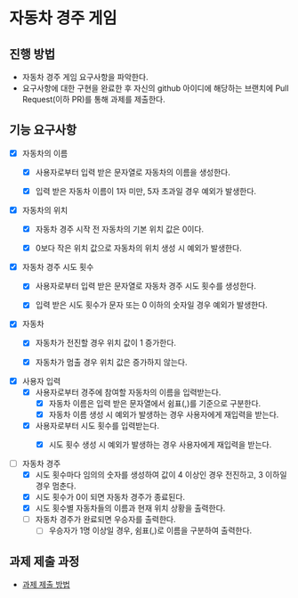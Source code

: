# 자동차 경주 게임
## 진행 방법
* 자동차 경주 게임 요구사항을 파악한다.
* 요구사항에 대한 구현을 완료한 후 자신의 github 아이디에 해당하는 브랜치에 Pull Request(이하 PR)를 통해 과제를 제출한다.

## 기능 요구사항
- [x] 자동차의 이름
  - [x] 사용자로부터 입력 받은 문자열로 자동차의 이름을 생성한다.
  - [x] 입력 받은 자동차 이름이 1자 미만, 5자 초과일 경우 예외가 발생한다.
    

- [x] 자동차의 위치
  - [x] 자동차 경주 시작 전 자동차의 기본 위치 값은 0이다.
  - [x] 0보다 작은 위치 값으로 자동차의 위치 생성 시 예외가 발생한다.


- [x] 자동차 경주 시도 횟수
  - [x] 사용자로부터 입력 받은 문자열로 자동차 경주 시도 횟수를 생성한다.
  - [x] 입력 받은 시도 횟수가 문자 또는 0 이하의 숫자일 경우 예외가 발생한다.


- [x] 자동차
  - [x] 자동차가 전진할 경우 위치 값이 1 증가한다.
  - [x] 자동차가 멈출 경우 위치 값은 증가하지 않는다.


- [x] 사용자 입력
  - [x] 사용자로부터 경주에 참여할 자동차의 이름을 입력받는다.
    - [x] 자동차 이름은 입력 받은 문자열에서 쉼표(,)를 기준으로 구분한다.
    - [x] 자동차 이름 생성 시 예외가 발생하는 경우 사용자에게 재입력을 받는다.
  - [x] 사용자로부터 시도 횟수를 입력받는다.
    - [x] 시도 횟수 생성 시 예외가 발생하는 경우 사용자에게 재입력을 받는다.


- [ ] 자동차 경주
  - [x] 시도 횟수마다 임의의 숫자를 생성하여 값이 4 이상인 경우 전진하고, 3 이하일 경우 멈춘다.
  - [x] 시도 횟수가 0이 되면 자동차 경주가 종료된다.
  - [x] 시도 횟수별 자동차들의 이름과 현재 위치 상황을 출력한다.
  - [ ] 자동차 경주가 완료되면 우승자를 출력한다. 
    - [ ] 우승자가 1명 이상일 경우, 쉼표(,)로 이름을 구분하여 출력한다.

## 과제 제출 과정
* [과제 제출 방법](https://github.com/next-step/nextstep-docs/tree/master/precourse)
